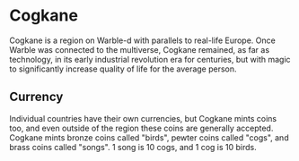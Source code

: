 # Cogkane

<meta property="og:description" content="Cogkane is a region on Warble-d with parallels to real-life Europe.">

Cogkane is a region on Warble-d with parallels to real-life Europe. Once Warble was connected to the multiverse, Cogkane remained, as far as technology, in its early industrial revolution era for centuries, but with magic to significantly increase quality of life for the average person.

## Currency

Individual countries have their own currencies, but Cogkane mints coins too, and even outside of the region these coins are generally accepted. Cogkane mints bronze coins called "birds", pewter coins called "cogs", and brass coins called "songs". 1 song is 10 cogs, and 1 cog is 10 birds.